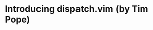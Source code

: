 <!--
id: 47048802381
link: http://tumblr.atmos.org/post/47048802381/introducing-dispatch-vim-by-tim-pope
slug: introducing-dispatch-vim-by-tim-pope
date: Wed Apr 03 2013 14:09:19 GMT-0700 (PDT)
publish: 2013-04-03
tags: 
title: Introducing dispatch.vim (by Tim Pope)
-->


Introducing dispatch.vim (by Tim Pope)
======================================



